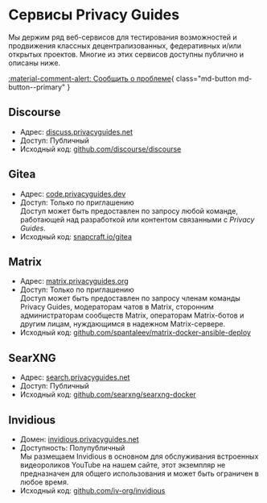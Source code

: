# Сервисы Privacy Guides

Мы держим ряд веб-сервисов для тестирования возможностей и продвижения классных децентрализованных, федеративных и/или открытых проектов. Многие из этих сервисов доступны публично и описаны ниже.

[:material-comment-alert: Сообщить о проблеме](https://discuss.privacyguides.net/c/services/2){ class="md-button md-button--primary" }

## Discourse

- Адрес: [discuss.privacyguides.net](https://discuss.privacyguides.net)
- Доступ: Публичный
- Исходный код: [github.com/discourse/discourse](https://github.com/discourse/discourse)

## Gitea

- Адрес: [code.privacyguides.dev](https://code.privacyguides.dev)
- Доступ: Только по приглашению  
  Доступ может быть предоставлен по запросу любой команде, работающей над разработкой или контентом связанными с *Privacy Guides*.
- Исходный код: [snapcraft.io/gitea](https://snapcraft.io/gitea)

## Matrix

- Адрес: [matrix.privacyguides.org](https://matrix.privacyguides.org)
- Доступ: Только по приглашению  
  Доступ может быть предоставлен по запросу членам команды Privacy Guides, модераторам чатов в Matrix, сторонним администраторам сообществ Matrix, операторам Matrix-ботов и другим лицам, нуждающимся в надежном Matrix-сервере.
- Исходный код: [github.com/spantaleev/matrix-docker-ansible-deploy](https://github.com/spantaleev/matrix-docker-ansible-deploy)

## SearXNG

- Адрес: [search.privacyguides.net](https://search.privacyguides.net)
- Доступ: Публичный
- Исходный код: [github.com/searxng/searxng-docker](https://github.com/searxng/searxng-docker)

## Invidious

- Домен: [invidious.privacyguides.net](https://invidious.privacyguides.net)
- Доступность: Полупубличный  
  Мы размещаем Invidious в основном для обслуживания встроенных видеороликов YouTube на нашем сайте, этот экземпляр не предназначен для общего использования и может быть ограничен в любое время.
- Исходный код: [github.com/iv-org/invidious](https://github.com/iv-org/invidious)
